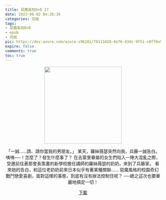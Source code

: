 ```yaml
---
title: 惡魔高校D×D 17
date: 2023-06-02 04:26:39
categories: 完結
tags:
- 惡魔高校D×D
- epub
- 完結
pic: https://dev.azure.com/azure-s96281/78113428-4e76-43dc-9f51-c0ff8a913055/_apis/git/repositories/a379171b-de46-4c10-9b0d-00da23959885/items?path=/Epub%20Cover/%E6%83%A1%E9%AD%94%E9%AB%98%E6%A0%A1D%C3%97D-17.jpg&versionDescriptor%5BversionOptions%5D=0&versionDescriptor%5BversionType%5D=0&versionDescriptor%5Bversion%5D=main&resolveLfs=true&%24format=octetStream&api-version=5.0
expire: false
comments: true
toc: true
---
```


<div style="text-align:center" class="kratos-post-content">

<img width="250px" src="https://dev.azure.com/azure-s96281/78113428-4e76-43dc-9f51-c0ff8a913055/_apis/git/repositories/a379171b-de46-4c10-9b0d-00da23959885/items?path=/Epub%20Cover/%E6%83%A1%E9%AD%94%E9%AB%98%E6%A0%A1D%C3%97D-17.jpg&versionDescriptor%5BversionOptions%5D=0&versionDescriptor%5BversionType%5D=0&versionDescriptor%5Bversion%5D=main&resolveLfs=true&%24format=octetStream&api-version=5.0">

<p>
「一誠……請、請你當我的男朋友。」
某天，羅絲薇瑟突然向我，兵藤一誠告白。
咦咦──！怎麼了？發生什麼事了？
在吉蒙里眷屬的女生們陷入一陣大混亂之際，
受邀前往蒼那會長策畫的新學校擔任講師的羅絲薇瑟的奶奶，來到了兵藤家。
看來她的告白，和這位老奶奶前來日本似乎有著某種關聯……
惡魔風格的校園奇幻戰鬥戀愛喜劇，面對這樣的事態，到底有沒有辦法控制住呢？
──總之這次也要華麗地搞定一切！
</p>

<p>
<a href="https://epubdatabase.azurewebsites.net/EBOOKS/EPUB/完結/惡魔高校D×D/惡魔高校D×D/17%E6%83%A1%E9%AD%94%E9%AB%98%E6%A0%A1D%C3%97D.epub?download=1">下載</a>
</p>

</div>
